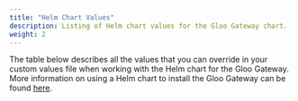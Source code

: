 ```yaml
---
title: "Helm Chart Values"
description: Listing of Helm chart values for the Gloo Gateway chart.
weight: 2
---
```


The table below describes all the values that you can override in your custom values file when working with the Helm chart for the Gloo Gateway. More information on using a Helm chart to install the Gloo Gateway can be found [here](../#installing-on-kubernetes-with-helm).
